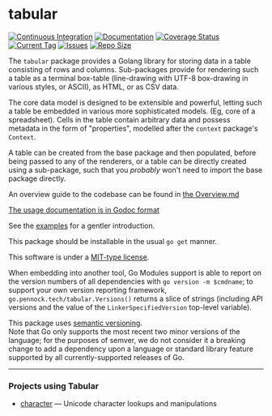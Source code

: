 tabular
=======

[![Continuous Integration](https://github.com/PennockTech/tabular/actions/workflows/pushes.yaml/badge.svg)](https://github.com/PennockTech/tabular/actions/workflows/pushes.yaml)
[![Documentation](https://godoc.org/go.pennock.tech/tabular?status.svg)](https://godoc.org/go.pennock.tech/tabular)
[![Coverage Status](https://coveralls.io/repos/github/PennockTech/tabular/badge.svg?branch=main)](https://coveralls.io/github/PennockTech/tabular?branch=main)
[![Current Tag](https://img.shields.io/github/tag/PennockTech/tabular.svg)](https://github.com/PennockTech/tabular/releases)
[![Issues](https://img.shields.io/github/issues/PennockTech/tabular.svg)](https://github.com/PennockTech/tabular/issues)
[![Repo Size](https://img.shields.io/github/repo-size/PennockTech/tabular.svg)](https://github.com/PennockTech/tabular)

The `tabular` package provides a Golang library for storing data in a table
consisting of rows and columns.  Sub-packages provide for rendering such a
table as a terminal box-table (line-drawing with UTF-8 box-drawing in various
styles, or ASCII), as HTML, or as CSV data.

The core data model is designed to be extensible and powerful, letting such
a table be embedded in various more sophisticated models.  (Eg, core of a
spreadsheet).  Cells in the table contain arbitrary data and possess metadata
in the form of "properties", modelled after the `context` package's `Context`.

A table can be created from the base package and then populated, before being
passed to any of the renderers, or a table can be directly created using a
sub-package, such that you _probably_ won't need to import the base package
directly.

An overview guide to the codebase can be found in
[the Overview.md](Overview.md)

[The usage documentation is in Godoc format](https://godoc.org/go.pennock.tech/tabular)

See the [examples](examples/) for a gentler introduction.

This package should be installable in the usual `go get` manner.

This software is under a [MIT-type license](LICENSE.txt).

When embedding into another tool, Go Modules support is able to report on the
version numbers of all dependencies with `go version -m $cmdname`; to support
your own version reporting framework, `go.pennock.tech/tabular.Versions()`
returns a slice of strings (including API versions and the value of the
`LinkerSpecifiedVersion` top-level variable).

This package uses [semantic versioning](https://semver.org/).  
Note that Go only supports the most recent two minor versions of the language;
for the purposes of semver, we do not consider it a breaking change to add a
dependency upon a language or standard library feature supported by all
currently-supported releases of Go.

---

### Projects using Tabular

* [character](https://github.com/philpennock/character) — Unicode character
  lookups and manipulations
